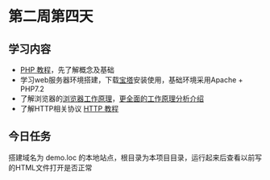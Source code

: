 # 第二周第四天
## 学习内容
* [PHP 教程](http://www.runoob.com/php/php-tutorial.html)，先了解概念及基础
* 学习web服务器环境搭建，下载[宝塔](https://www.bt.cn/)安装使用，基础环境采用Apache + PHP7.2
* 了解浏览器的[浏览器工作原理](https://www.jianshu.com/p/4a942a7dc153)，[更全面的工作原理分析介绍](https://kb.cnblogs.com/page/129756/)
* 了解HTTP相关协议 [HTTP 教程](http://www.runoob.com/http/http-tutorial.html)

## 今日任务
搭建域名为 demo.loc 的本地站点，根目录为本项目目录，运行起来后查看以前写的HTML文件打开是否正常